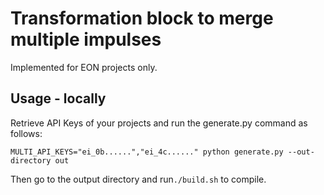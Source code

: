 # Transformation block to merge multiple impulses

Implemented for EON projects only.

## Usage - locally

Retrieve API Keys of your projects and run the generate.py command as follows:

```MULTI_API_KEYS="ei_0b......","ei_4c......" python generate.py --out-directory out```

Then go to the output directory and run`./build.sh` to compile.